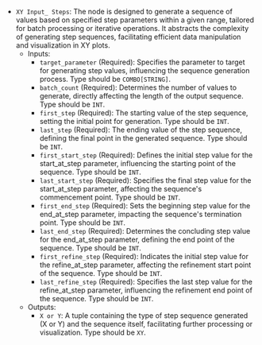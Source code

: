 - `XY Input_ Steps`: The node is designed to generate a sequence of values based on specified step parameters within a given range, tailored for batch processing or iterative operations. It abstracts the complexity of generating step sequences, facilitating efficient data manipulation and visualization in XY plots.
    - Inputs:
        - `target_parameter` (Required): Specifies the parameter to target for generating step values, influencing the sequence generation process. Type should be `COMBO[STRING]`.
        - `batch_count` (Required): Determines the number of values to generate, directly affecting the length of the output sequence. Type should be `INT`.
        - `first_step` (Required): The starting value of the step sequence, setting the initial point for generation. Type should be `INT`.
        - `last_step` (Required): The ending value of the step sequence, defining the final point in the generated sequence. Type should be `INT`.
        - `first_start_step` (Required): Defines the initial step value for the start_at_step parameter, influencing the starting point of the sequence. Type should be `INT`.
        - `last_start_step` (Required): Specifies the final step value for the start_at_step parameter, affecting the sequence's commencement point. Type should be `INT`.
        - `first_end_step` (Required): Sets the beginning step value for the end_at_step parameter, impacting the sequence's termination point. Type should be `INT`.
        - `last_end_step` (Required): Determines the concluding step value for the end_at_step parameter, defining the end point of the sequence. Type should be `INT`.
        - `first_refine_step` (Required): Indicates the initial step value for the refine_at_step parameter, affecting the refinement start point of the sequence. Type should be `INT`.
        - `last_refine_step` (Required): Specifies the last step value for the refine_at_step parameter, influencing the refinement end point of the sequence. Type should be `INT`.
    - Outputs:
        - `X or Y`: A tuple containing the type of step sequence generated (X or Y) and the sequence itself, facilitating further processing or visualization. Type should be `XY`.
